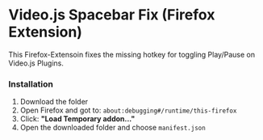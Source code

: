 # Video.js Spacebar Fix (Firefox Extension)
This Firefox-Extensoin fixes the missing hotkey for toggling Play/Pause on Video.js Plugins.

### Installation
1. Download the folder
2. Open Firefox and got to: `about:debugging#/runtime/this-firefox`
3. Click: **"Load Temporary addon..."**
4. Open the downloaded folder and choose `manifest.json`